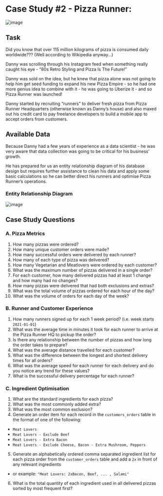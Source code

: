 # Case Study #2 - Pizza Runner:

![image](https://user-images.githubusercontent.com/59825363/196279299-8c5b00b1-80a3-4d30-b169-00835449c228.png)

## Task

Did you know that over 115 million kilograms of pizza is consumed daily worldwide??? (Well according to Wikipedia anyway…)

Danny was scrolling through his Instagram feed when something really caught his eye - “80s Retro Styling and Pizza Is The Future!”

Danny was sold on the idea, but he knew that pizza alone was not going to help him get seed funding to expand his new Pizza Empire - so he had one more genius idea to combine with it - he was going to Uberize it - and so Pizza Runner was launched!

Danny started by recruiting “runners” to deliver fresh pizza from Pizza Runner Headquarters (otherwise known as Danny’s house) and also maxed out his credit card to pay freelance developers to build a mobile app to accept orders from customers.

## Available Data

Because Danny had a few years of experience as a data scientist - he was very aware that data collection was going to be critical for his business’ growth.

He has prepared for us an entity relationship diagram of his database design but requires further assistance to clean his data and apply some basic calculations so he can better direct his runners and optimise Pizza Runner’s operations.

### Entity Relationship Diagram

![image](https://user-images.githubusercontent.com/59825363/196281592-98f040a4-511d-49e4-8225-1b50abd98296.png)

## Case Study Questions

### A. Pizza Metrics

1.  How many pizzas were ordered?
2.  How many unique customer orders were made?
3.  How many successful orders were delivered by each runner?
4.  How many of each type of pizza was delivered?
5.  How many Vegetarian and Meatlovers were ordered by each customer?
6.  What was the maximum number of pizzas delivered in a single order?
7.  For each customer, how many delivered pizzas had at least 1 change and how many had no changes?
8.  How many pizzas were delivered that had both exclusions and extras?
9.  What was the total volume of pizzas ordered for each hour of the day?
10.  What was the volume of orders for each day of the week?

### B. Runner and Customer Experience

1.  How many runners signed up for each 1 week period? (i.e. week starts `2021-01-01`)
2.  What was the average time in minutes it took for each runner to arrive at the Pizza Runner HQ to pickup the order?
3.  Is there any relationship between the number of pizzas and how long the order takes to prepare?
4.  What was the average distance travelled for each customer?
5.  What was the difference between the longest and shortest delivery times for all orders?
6.  What was the average speed for each runner for each delivery and do you notice any trend for these values?
7.  What is the successful delivery percentage for each runner?

### C. Ingredient Optimisation

1.  What are the standard ingredients for each pizza?
2.  What was the most commonly added extra?
3.  What was the most common exclusion?
4.  Generate an order item for each record in the `customers_orders` table in the format of one of the following:
-  `Meat Lovers`
-  `Meat Lovers - Exclude Beef`
-  `Meat Lovers - Extra Bacon`
-  `Meat Lovers - Exclude Cheese, Bacon - Extra Mushroom, Peppers`
5.  Generate an alphabetically ordered comma separated ingredient list for each pizza order from the `customer_orders` table and add a `2x` in front of any relevant ingredients
-  or example: `"Meat Lovers: 2xBacon, Beef, ... , Salami"`
6.  What is the total quantity of each ingredient used in all delivered pizzas sorted by most frequent first?


















